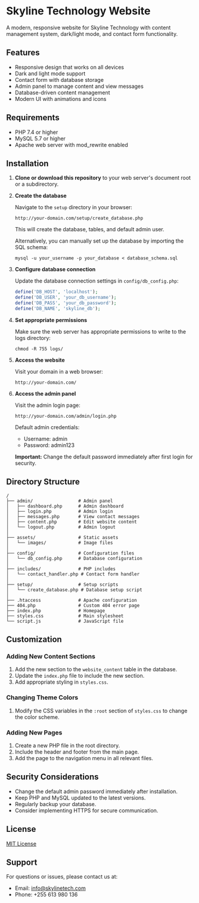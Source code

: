 # Skyline Technology Website

A modern, responsive website for Skyline Technology with content management system, dark/light mode, and contact form functionality.

## Features

- Responsive design that works on all devices
- Dark and light mode support
- Contact form with database storage
- Admin panel to manage content and view messages
- Database-driven content management
- Modern UI with animations and icons

## Requirements

- PHP 7.4 or higher
- MySQL 5.7 or higher
- Apache web server with mod_rewrite enabled

## Installation

1. **Clone or download this repository** to your web server's document root or a subdirectory.

2. **Create the database**
   
   Navigate to the `setup` directory in your browser:
   ```
   http://your-domain.com/setup/create_database.php
   ```
   
   This will create the database, tables, and default admin user.
   
   Alternatively, you can manually set up the database by importing the SQL schema:
   ```
   mysql -u your_username -p your_database < database_schema.sql
   ```

3. **Configure database connection**
   
   Update the database connection settings in `config/db_config.php`:
   ```php
   define('DB_HOST', 'localhost');
   define('DB_USER', 'your_db_username');
   define('DB_PASS', 'your_db_password');
   define('DB_NAME', 'skyline_db');
   ```

4. **Set appropriate permissions**
   
   Make sure the web server has appropriate permissions to write to the logs directory:
   ```
   chmod -R 755 logs/
   ```

5. **Access the website**
   
   Visit your domain in a web browser:
   ```
   http://your-domain.com/
   ```

6. **Access the admin panel**
   
   Visit the admin login page:
   ```
   http://your-domain.com/admin/login.php
   ```
   
   Default admin credentials:
   - Username: admin
   - Password: admin123
   
   **Important:** Change the default password immediately after first login for security.

## Directory Structure

```
/
├── admin/                 # Admin panel
│   ├── dashboard.php      # Admin dashboard
│   ├── login.php          # Admin login
│   ├── messages.php       # View contact messages
│   ├── content.php        # Edit website content
│   └── logout.php         # Admin logout
│
├── assets/                # Static assets
│   └── images/            # Image files
│
├── config/                # Configuration files
│   └── db_config.php      # Database configuration
│
├── includes/              # PHP includes
│   └── contact_handler.php # Contact form handler
│
├── setup/                 # Setup scripts
│   └── create_database.php # Database setup script
│
├── .htaccess              # Apache configuration
├── 404.php                # Custom 404 error page
├── index.php              # Homepage
├── styles.css             # Main stylesheet
└── script.js              # JavaScript file
```

## Customization

### Adding New Content Sections

1. Add the new section to the `website_content` table in the database.
2. Update the `index.php` file to include the new section.
3. Add appropriate styling in `styles.css`.

### Changing Theme Colors

1. Modify the CSS variables in the `:root` section of `styles.css` to change the color scheme.

### Adding New Pages

1. Create a new PHP file in the root directory.
2. Include the header and footer from the main page.
3. Add the page to the navigation menu in all relevant files.

## Security Considerations

- Change the default admin password immediately after installation.
- Keep PHP and MySQL updated to the latest versions.
- Regularly backup your database.
- Consider implementing HTTPS for secure communication.

## License

[MIT License](LICENSE)

## Support

For questions or issues, please contact us at:
- Email: info@skylinetech.com
- Phone: +255 613 980 136 
